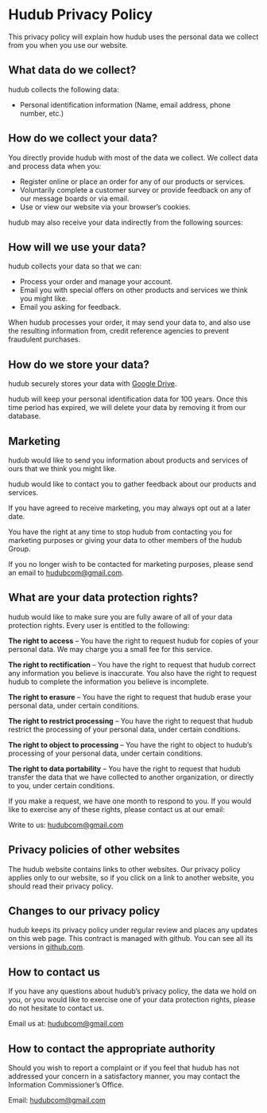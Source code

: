 # Hudub Privacy Policy

This privacy policy will explain how hudub uses the personal data we collect from you when you use our website.

## What data do we collect?

hudub collects the following data:

*   Personal identification information (Name, email address, phone number, etc.)

## How do we collect your data?

You directly provide hudub with most of the data we collect. We collect data and process data when you:

*   Register online or place an order for any of our products or services.
*   Voluntarily complete a customer survey or provide feedback on any of our message boards or via email.
*   Use or view our website via your browser’s cookies.

hudub may also receive your data indirectly from the following sources:

## How will we use your data?

hudub collects your data so that we can:

*   Process your order and manage your account.
*   Email you with special offers on other products and services we think you might like.
*   Email you asking for feedback.

When hudub processes your order, it may send your data to, and also use the resulting information from, credit reference agencies to prevent fraudulent purchases.

## How do we store your data?

hudub securely stores your data with [Google Drive](https://drive.google.com).

hudub will keep your personal identification data for 100 years. Once this time period has expired, we will delete your data by removing it from our database.

## Marketing

hudub would like to send you information about products and services of ours that we think you might like.

hudub would like to contact you to gather feedback about our products and services.

If you have agreed to receive marketing, you may always opt out at a later date.

You have the right at any time to stop hudub from contacting you for marketing purposes or giving your data to other members of the hudub Group.

If you no longer wish to be contacted for marketing purposes, please send an email to hudubcom@gmail.com.

## What are your data protection rights?

hudub would like to make sure you are fully aware of all of your data protection rights. Every user is entitled to the following:

**The right to access** – You have the right to request hudub for copies of your personal data. We may charge you a small fee for this service.

**The right to rectification** – You have the right to request that hudub correct any information you believe is inaccurate. You also have the right to request hudub to complete the information you believe is incomplete.

**The right to erasure** – You have the right to request that hudub erase your personal data, under certain conditions.

**The right to restrict processing** – You have the right to request that hudub restrict the processing of your personal data, under certain conditions.

**The right to object to processing** – You have the right to object to hudub’s processing of your personal data, under certain conditions.

**The right to data portability** – You have the right to request that hudub transfer the data that we have collected to another organization, or directly to you, under certain conditions.

If you make a request, we have one month to respond to you. If you would like to exercise any of these rights, please contact us at our email:

Write to us: hudubcom@gmail.com

## Privacy policies of other websites

The hudub website contains links to other websites. Our privacy policy applies only to our website, so if you click on a link to another website, you should read their privacy policy.

## Changes to our privacy policy

hudub keeps its privacy policy under regular review and places any updates on this web page. This contract is managed with github. You can see all its versions in [github.com](https://github.com/hudub-com/hudub-legal).

## How to contact us

If you have any questions about hudub’s privacy policy, the data we hold on you, or you would like to exercise one of your data protection rights, please do not hesitate to contact us.

Email us at: hudubcom@gmail.com

## How to contact the appropriate authority

Should you wish to report a complaint or if you feel that hudub has not addressed your concern in a satisfactory manner, you may contact the Information Commissioner’s Office.

Email: hudubcom@gmail.com

